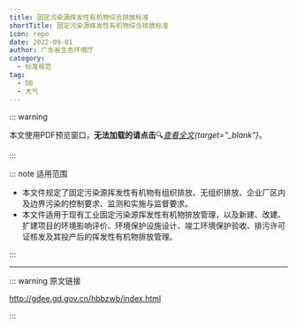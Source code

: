 ```yaml
---
title: 固定污染源挥发性有机物综合排放标准
shortTitle: 固定污染源挥发性有机物综合排放标准
icon: repo
date: 2022-09-01
author: 广东省生态环境厅
category:
  - 标准规范
tag:
  - DB
  - 大气
---
```


::: warning

本文使用PDF预览窗口<Badge text="基于Chromium内核" type="tip" />，**无法加载的请点击**:mag:*[查看全文](/static/pdf/P8/DB/DB-44-2367-2022.pdf){target="_blank"}*。

:::

::: note 适用范围

- 本文件规定了固定污染源挥发性有机物有组织排放、无组织排放、企业厂区内及边界污染的控制要求、监测和实施与监督要求。
- 本文件适用于现有工业固定污染源挥发性有机物排放管理，以及新建、改建、扩建项目的环境影响评价、环境保护设施设计、竣工环境保护验收、排污许可证核发及其投产后的挥发性有机物排放管理。

:::

<PDF url="/static/pdf/P8/DB/DB-44-2367-2022.pdf" :zoom=90 height="1020px" />

---

::: warning 原文链接

<http://gdee.gd.gov.cn/hbbzwb/index.html>

:::